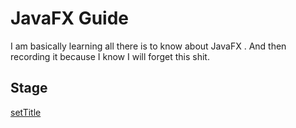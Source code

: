 # JavaFX Guide

I am basically learning all there is to know about JavaFX
. And then  recording it because I know I will forget this 
shit.

## Stage 

[setTitle][stage-title]


[home]:#javafx-guide
[stage-title]:#stage.settitle